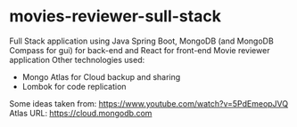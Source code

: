 # movies-reviewer-sull-stack
 Full Stack application using Java Spring Boot, MongoDB (and MongoDB Compass for gui) for back-end and React for front-end
Movie reviewer application 
Other technologies used:
- Mongo Atlas for Cloud backup and sharing
- Lombok for code replication

Some ideas taken from: https://www.youtube.com/watch?v=5PdEmeopJVQ
Atlas URL: https://cloud.mongodb.com
